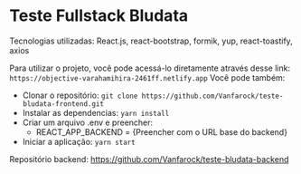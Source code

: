 # Teste Fullstack Bludata

Tecnologias utilizadas: React.js, react-bootstrap, formik, yup, react-toastify, axios

Para utilizar o projeto, você pode acessá-lo diretamente através desse link: `https://objective-varahamihira-2461ff.netlify.app`
Você pode também:
 - Clonar o repositório: `git clone https://github.com/Vanfarock/teste-bludata-frontend.git`
 - Instalar as dependencias: `yarn install`
 - Criar um arquivo .env e preencher:
   - REACT_APP_BACKEND = {Preencher com o URL base do backend}
 - Iniciar a aplicação: `yarn start`

Repositório backend: https://github.com/Vanfarock/teste-bludata-backend
